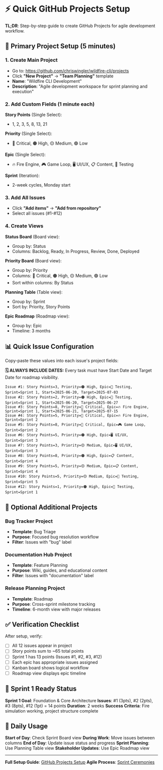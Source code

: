 # ⚡ Quick GitHub Projects Setup

**TL;DR**: Step-by-step guide to create GitHub Projects for agile development workflow.

## 🎯 Primary Project Setup (5 minutes)

### 1. Create Main Project
- Go to: https://github.com/chriswingler/wildfire-cli/projects
- Click **"New Project"** → **"Team Planning"** template
- **Name**: "Wildfire CLI Development"
- **Description**: "Agile development workspace for sprint planning and execution"

### 2. Add Custom Fields (1 minute each)

**Story Points** (Single Select):
- 1, 2, 3, 5, 8, 13, 21

**Priority** (Single Select):
- 🔴 Critical, 🟠 High, 🟡 Medium, 🟢 Low

**Epic** (Single Select):
- 🔥 Fire Engine, 🎮 Game Loop, 🖥️ UI/UX, 📋 Content, 🧪 Testing

**Sprint** (Iteration):
- 2-week cycles, Monday start

### 3. Add All Issues
- Click **"Add items"** → **"Add from repository"**
- Select all issues (#1-#12)

### 4. Create Views

**Status Board** (Board view):
- Group by: Status
- Columns: Backlog, Ready, In Progress, Review, Done, Deployed

**Priority Board** (Board view):
- Group by: Priority 
- Columns: 🔴 Critical, 🟠 High, 🟡 Medium, 🟢 Low
- Sort within columns: By Status

**Planning Table** (Table view):
- Group by: Sprint
- Sort by: Priority, Story Points

**Epic Roadmap** (Roadmap view):
- Group by: Epic
- Timeline: 3 months

## 📊 Quick Issue Configuration

Copy-paste these values into each issue's project fields:

**🗓️ ALWAYS INCLUDE DATES:** Every task must have Start Date and Target Date for roadmap visibility.

```
Issue #1: Story Points=3, Priority=🟠 High, Epic=🧪 Testing, Sprint=Sprint 1, Start=2025-06-20, Target=2025-07-03
Issue #2: Story Points=2, Priority=🟠 High, Epic=🧪 Testing, Sprint=Sprint 1, Start=2025-06-20, Target=2025-06-27  
Issue #3: Story Points=8, Priority=🔴 Critical, Epic=🔥 Fire Engine, Sprint=Sprint 1, Start=2025-06-21, Target=2025-07-15
Issue #4: Story Points=5, Priority=🔴 Critical, Epic=🔥 Fire Engine, Sprint=Sprint 2
Issue #5: Story Points=8, Priority=🔴 Critical, Epic=🎮 Game Loop, Sprint=Sprint 2
Issue #6: Story Points=5, Priority=🟠 High, Epic=🖥️ UI/UX, Sprint=Sprint 3
Issue #7: Story Points=3, Priority=🟡 Medium, Epic=🖥️ UI/UX, Sprint=Sprint 3
Issue #8: Story Points=8, Priority=🟠 High, Epic=📋 Content, Sprint=Sprint 4
Issue #9: Story Points=5, Priority=🟡 Medium, Epic=📋 Content, Sprint=Sprint 4
Issue #10: Story Points=5, Priority=🟡 Medium, Epic=🧪 Testing, Sprint=Sprint 5
Issue #12: Story Points=1, Priority=🟠 High, Epic=🧪 Testing, Sprint=Sprint 1
```

## 🚀 Optional Additional Projects

### Bug Tracker Project
- **Template**: Bug Triage
- **Purpose**: Focused bug resolution workflow
- **Filter**: Issues with "bug" label

### Documentation Hub Project  
- **Template**: Feature Planning
- **Purpose**: Wiki, guides, and educational content
- **Filter**: Issues with "documentation" label

### Release Planning Project
- **Template**: Roadmap
- **Purpose**: Cross-sprint milestone tracking
- **Timeline**: 6-month view with major releases

## ✅ Verification Checklist

After setup, verify:
- [ ] All 12 issues appear in project
- [ ] Story points sum to ~65 total points
- [ ] Sprint 1 has 13 points (Issues #1, #2, #3, #12)
- [ ] Each epic has appropriate issues assigned
- [ ] Kanban board shows logical workflow
- [ ] Roadmap view displays epic timeline

## 🎯 Sprint 1 Ready Status

**Sprint 1 Goal**: Foundation & Core Architecture
**Issues**: #1 (3pts), #2 (2pts), #3 (8pts), #12 (1pt) = 14 points
**Duration**: 2 weeks
**Success Criteria**: Fire simulation working, project structure complete

## 📱 Daily Usage

**Start of Day**: Check Sprint Board view
**During Work**: Move issues between columns
**End of Day**: Update issue status and progress
**Sprint Planning**: Use Planning Table view
**Stakeholder Updates**: Use Epic Roadmap view

---

**Full Setup Guide**: [GitHub Projects Setup](GITHUB_PROJECTS_SETUP.md)
**Agile Process**: [Sprint Ceremonies](SPRINT_CEREMONIES.md)
